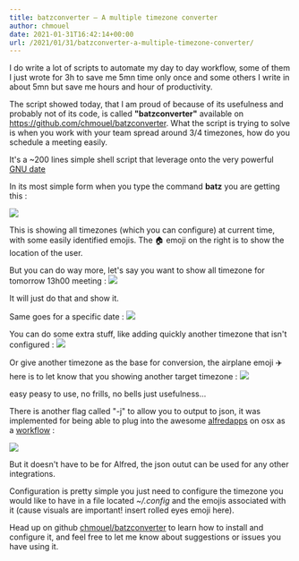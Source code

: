 ```yaml
---
title: batzconverter – A multiple timezone converter
author: chmouel
date: 2021-01-31T16:42:14+00:00
url: /2021/01/31/batzconverter-a-multiple-timezone-converter/
---
```

I do write a lot of scripts to automate my day to day workflow, some of them I just wrote for 3h to save me 5mn time only once and some others I write in about 5mn but save me hours and hour of productivity.

The script showed today, that I am proud of because of its usefulness and probably not of its code, is called **"batzconverter"** available on <https://github.com/chmouel/batzconverter>. What the script is trying to solve is when you work with your team spread around 3/4 timezones, how do you schedule a meeting easily.

It's a ~200 lines simple shell script that leverage onto the very powerful [GNU date](https://man7.org/linux/man-pages/man1/date.1.html)

In its most simple form when you type the command **batz** you are getting this :

![](/wp-content/uploads/2021/01/image-3.png)

This is showing all timezones (which you can configure) at current time, with some easily identified emojis. The &#x1f3e0; emoji on the right is to show the location of the user.

But you can do way more, let's say you want to show all timezone for tomorrow 13h00 meeting :
![](/wp-content/uploads/2021/01/image-4.png)

It will just do that and show it.

Same goes for a specific date :
![](/wp-content/uploads/2021/01/image-5.png)

You can do some extra stuff, like adding quickly another timezone that isn't configured :
![](/wp-content/uploads/2021/01/image-6.png)

Or give another timezone as the base for conversion, the airplane emoji &#x2708;&#xfe0f; here is to let know that you showing another target timezone : ![](/wp-content/uploads/2021/01/image-7.png)

easy peasy to use, no frills, no bells just usefulness...

There is another flag called "-j" to allow you to output to json, it was
implemented for being able to plug into the awesome [alfredapps](https://www.alfredapp.com/) on osx as a
[workflow](https://www.alfredapp.com/workflows/) :

![](/wp-content/uploads/2021/01/image-9-1024x499.png)

But it doesn't have to be for Alfred, the json outut can be used for any other integrations.

Configuration is pretty simple you just need to configure the timezone you would like to have in a file located _~/.config_ and the emojis associated with it (cause visuals are important! insert rolled eyes emoji here).

Head up on github
[chmouel/batzconverter](https://github.com/chmouel/batzconverter) to learn how
to install and configure it, and feel free to let me know about suggestions or
issues you have using it.
